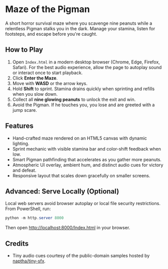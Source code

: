 # Maze of the Pigman

A short horror survival maze where you scavenge nine peanuts while a relentless Pigman stalks you in the dark. Manage your stamina, listen for footsteps, and escape before you're caught.

## How to Play

1. Open `Index.html` in a modern desktop browser (Chrome, Edge, Firefox, Safari). For the best audio experience, allow the page to autoplay sound or interact once to start playback.
2. Click **Enter the Maze**.
3. Move with **WASD** or the arrow keys.
4. Hold **Shift** to sprint. Stamina drains quickly when sprinting and refills when you slow down.
5. Collect all **nine glowing peanuts** to unlock the exit and win.
6. Avoid the Pigman. If he touches you, you lose and are greeted with a jump scare.

## Features

- Hand-crafted maze rendered on an HTML5 canvas with dynamic lighting.
- Sprint mechanic with visible stamina bar and color-shift feedback when low.
- Smart Pigman pathfinding that accelerates as you gather more peanuts.
- Atmospheric UI overlay, ambient hum, and distinct audio cues for victory and defeat.
- Responsive layout that scales down gracefully on smaller screens.

## Advanced: Serve Locally (Optional)

Local web servers avoid browser autoplay or local file security restrictions. From PowerShell, run:

```powershell
python -m http.server 8000
```

Then open [http://localhost:8000/Index.html](http://localhost:8000/Index.html) in your browser.

## Credits

- Tiny audio cues courtesy of the public-domain samples hosted by [naptha/tiny-sfx](https://github.com/naptha/tiny-sfx).
